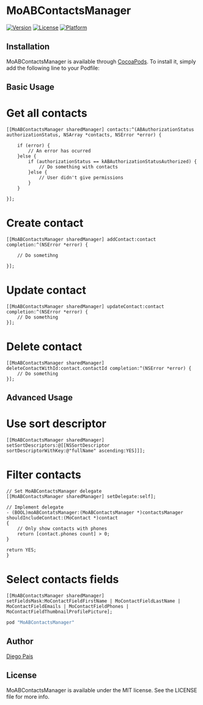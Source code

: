 # MoABContactsManager

[![Version](https://img.shields.io/cocoapods/v/MoABContactsManager.svg?style=flat)](http://cocoapods.org/pods/MoABContactsManager)
[![License](https://img.shields.io/cocoapods/l/MoABContactsManager.svg?style=flat)](http://cocoapods.org/pods/MoABContactsManager)
[![Platform](https://img.shields.io/cocoapods/p/MoABContactsManager.svg?style=flat)](http://cocoapods.org/pods/MoABContactsManager)


## Installation

MoABContactsManager is available through [CocoaPods](http://cocoapods.org). To install
it, simply add the following line to your Podfile:

## Basic Usage

# Get all contacts
```
[[MoABContactsManager sharedManager] contacts:^(ABAuthorizationStatus authorizationStatus, NSArray *contacts, NSError *error) {

    if (error) {
        // An error has ocurred
    }else {
        if (authorizationStatus == kABAuthorizationStatusAuthorized) {
            // Do something with contacts
        }else {
            // User didn't give permissions
        }
    }

}];

```

# Create contact

```
[[MoABContactsManager sharedManager] addContact:contact completion:^(NSError *error) {

    // Do sometihng

}];
```

# Update contact

```
[[MoABContactsManager sharedManager] updateContact:contact completion:^(NSError *error) {
    // Do something
}];

```

# Delete contact

```
[[MoABContactsManager sharedManager] deleteContactWithId:contact.contactId completion:^(NSError *error) {
    // Do something
}];

```

## Advanced Usage

# Use sort descriptor

```
[[MoABContactsManager sharedManager] setSortDescriptors:@[[NSSortDescriptor sortDescriptorWithKey:@"fullName" ascending:YES]]];
```

# Filter contacts
```
// Set MoABContactsManager delegate
[[MoABContactsManager sharedManager] setDelegate:self];

// Implement delegate
- (BOOL)moABContatsManager:(MoABContactsManager *)contactsManager shouldIncludeContact:(MoContact *)contact
{
    // Only show contacts with phones
    return [contact.phones count] > 0;
}

return YES;
}

```
# Select contacts fields

```
[[MoABContactsManager sharedManager] setFieldsMask:MoContactFieldFirstName | MoContactFieldLastName | MoContactFieldEmails | MoContactFieldPhones | MoContactFieldThumbnailProfilePicture];
```

```ruby
pod "MoABContactsManager"
```

## Author

[Diego Pais](https://github.com/diegof29)

## License

MoABContactsManager is available under the MIT license. See the LICENSE file for more info.